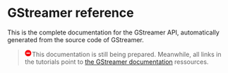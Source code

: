 # GStreamer reference

This is the complete documentation for the GStreamer API, automatically
generated from the source code of GStreamer.

> ![forbiden]This documentation is still being prepared. Meanwhile, all
> links in the tutorials point to [the GStreamer documentation] ressources.

  [forbiden]: images/icons/emoticons/forbidden.png
  [the GStreamer documentation]: https://gstreamer.freedesktop.org/documentation/
